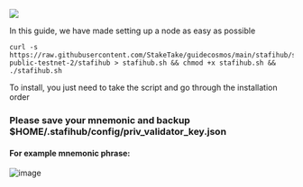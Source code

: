 ![](https://i.yapx.ru/RTuEU.jpg)


In this guide, we have made setting up a node as easy as possible

    curl -s https://raw.githubusercontent.com/StakeTake/guidecosmos/main/stafihub/stafihub-public-testnet-2/stafihub > stafihub.sh && chmod +x stafihub.sh && ./stafihub.sh
To install, you just need to take the script and go through the installation order
### Please save your mnemonic and backup $HOME/.stafihub/config/priv_validator_key.json
#### For example mnemonic phrase:
![image](https://user-images.githubusercontent.com/93165931/184551172-16cb2f1a-3145-4e5b-8092-c966e2f3e5ef.png)

